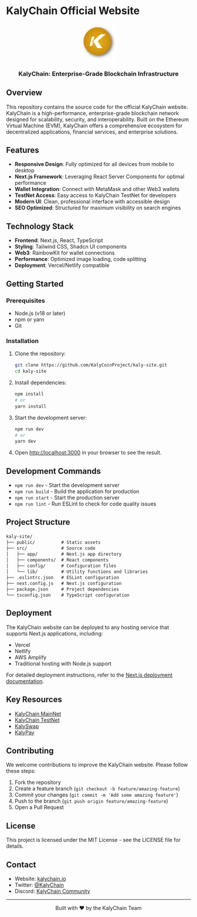 # KalyChain Official Website

<div align="center">
  <img src="/public/images/klc.png" alt="KalyChain Logo" width="100" height="100" />
  <h3 align="center">KalyChain: Enterprise-Grade Blockchain Infrastructure</h3>
</div>

## Overview

This repository contains the source code for the official KalyChain website. KalyChain is a high-performance, enterprise-grade blockchain network designed for scalability, security, and interoperability. Built on the Ethereum Virtual Machine (EVM), KalyChain offers a comprehensive ecosystem for decentralized applications, financial services, and enterprise solutions.

## Features

- **Responsive Design**: Fully optimized for all devices from mobile to desktop
- **Next.js Framework**: Leveraging React Server Components for optimal performance
- **Wallet Integration**: Connect with MetaMask and other Web3 wallets
- **TestNet Access**: Easy access to KalyChain TestNet for developers
- **Modern UI**: Clean, professional interface with accessible design
- **SEO Optimized**: Structured for maximum visibility on search engines

## Technology Stack

- **Frontend**: Next.js, React, TypeScript
- **Styling**: Tailwind CSS, Shadcn UI components
- **Web3**: RainbowKit for wallet connections
- **Performance**: Optimized image loading, code splitting
- **Deployment**: Vercel/Netlify compatible

## Getting Started

### Prerequisites

- Node.js (v18 or later)
- npm or yarn
- Git

### Installation

1. Clone the repository:
   ```bash
   git clone https://github.com/KalyCoinProject/kaly-site.git
   cd kaly-site
   ```

2. Install dependencies:
   ```bash
   npm install
   # or
   yarn install
   ```

3. Start the development server:
   ```bash
   npm run dev
   # or
   yarn dev
   ```

4. Open [http://localhost:3000](http://localhost:3000) in your browser to see the result.

## Development Commands

- `npm run dev` - Start the development server
- `npm run build` - Build the application for production
- `npm run start` - Start the production server
- `npm run lint` - Run ESLint to check for code quality issues

## Project Structure

```
kaly-site/
├── public/          # Static assets
├── src/             # Source code
│   ├── app/         # Next.js app directory
│   ├── components/  # React components
│   ├── config/      # Configuration files
│   └── lib/         # Utility functions and libraries
├── .eslintrc.json   # ESLint configuration
├── next.config.js   # Next.js configuration
├── package.json     # Project dependencies
└── tsconfig.json    # TypeScript configuration
```

## Deployment

The KalyChain website can be deployed to any hosting service that supports Next.js applications, including:

- Vercel
- Netlify
- AWS Amplify
- Traditional hosting with Node.js support

For detailed deployment instructions, refer to the [Next.js deployment documentation](https://nextjs.org/docs/deployment).

## Key Resources

- [KalyChain MainNet](https://kalyscan.io/)
- [KalyChain TestNet](https://testnet.kalyscan.io/)
- [KalySwap](https://kalyswap.io/)
- [KalyPay](https://kalypay.com/)

## Contributing

We welcome contributions to improve the KalyChain website. Please follow these steps:

1. Fork the repository
2. Create a feature branch (`git checkout -b feature/amazing-feature`)
3. Commit your changes (`git commit -m 'Add some amazing feature'`)
4. Push to the branch (`git push origin feature/amazing-feature`)
5. Open a Pull Request

## License

This project is licensed under the MIT License - see the LICENSE file for details.

## Contact

- Website: [kalychain.io](https://kalychain.io)
- Twitter: [@KalyChain](https://twitter.com/KalyChain)
- Discord: [KalyChain Community](https://discord.gg/4fDuS3cBJw)

---

<div align="center">
  <p>Built with ❤️ by the KalyChain Team</p>
</div>
